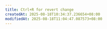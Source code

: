 ```yaml
---
title: Ctrl+R for revert change
createdAt: 2025-08-18T10:34:37.236654+08:00
modifiedAt: 2025-08-18T11:04:47.087573+08:00
---
```



